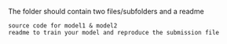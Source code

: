 The folder should contain two files/subfolders and a readme

    source code for model1 & model2
    readme to train your model and reproduce the submission file
